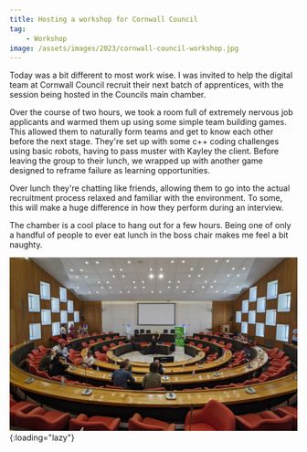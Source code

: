 ```yaml
---
title: Hosting a workshop for Cornwall Council
tag:
    - Workshop
image: /assets/images/2023/cornwall-council-workshop.jpg
---
```


Today was a bit different to most work wise. I was invited to help the digital team at Cornwall Council recruit their next batch of apprentices, with the session being hosted in the Councils main chamber.

Over the course of two hours, we took a room full of extremely nervous job applicants and warmed them up using some simple team building games. This allowed them to naturally form teams and get to know each other before the next stage. They're set up with some c++ coding challenges using basic robots, having to pass muster with Kayley the client. Before leaving the group to their lunch, we wrapped up with another game designed to reframe failure as learning opportunities.

Over lunch they're chatting like friends, allowing them to go into the actual recruitment process relaxed and familiar with the environment. To some, this will make a huge difference in how they perform during an interview.

The chamber is a cool place to hang out for a few hours. Being one of only a handful of people to ever eat lunch in the boss chair makes me feel a bit naughty.

![Cornwall Council Chambers](/assets/images/2023/cornwall-council-workshop.jpg "Photo's of Kayley doing jazz hands in the council chamber"){:loading="lazy"}
